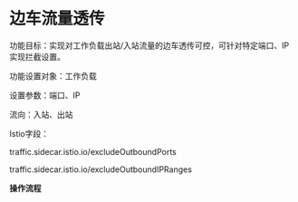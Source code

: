 # 边车流量透传

功能目标：实现对工作负载出站/入站流量的边车透传可控，可针对特定端口、IP实现拦截设置。

功能设置对象：工作负载

设置参数：端口、IP

流向：入站、出站

Istio字段：

traffic.sidecar.istio.io/excludeOutboundPorts

traffic.sidecar.istio.io/excludeOutboundIPRanges



**操作流程**